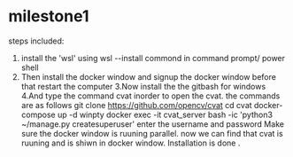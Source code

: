 # milestone1
steps included:
1. install the 'wsl' using wsl --install commond in command prompt/ power shell
2. Then install the docker window and signup the docker window before that restart the computer
3.Now install the the gitbash for windows
4.And type the command cvat inorder to open the cvat. the commands are as follows
git clone https://github.com/opencv/cvat
cd cvat
docker-compose up -d
winpty docker exec -it cvat_server bash -ic 'python3 ~/manage.py createsuperuser'
enter the username and password
Make sure the docker window is ruuning parallel.
now we can find that cvat is ruuning and is shiwn in docker window.
Installation is done .
